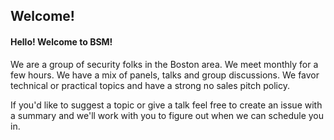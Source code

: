 ## Welcome!
#### Hello! Welcome to BSM!

We are a group of security folks in the Boston area. We meet monthly for a few hours. We have a mix of panels, talks and group discussions. We favor technical or practical topics and have a strong no sales pitch policy.

If you'd like to suggest a topic or give a talk feel free to create an issue with a summary and we'll work with you to figure out when we can schedule you in.
